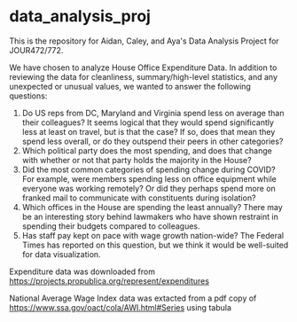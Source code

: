 # data_analysis_proj

This is the repository for Aidan, Caley, and Aya's Data Analysis Project for JOUR472/772.

We have chosen to analyze House Office Expenditure Data. In addition to reviewing the data for cleanliness, summary/high-level statistics, and any unexpected or unusual values, we wanted to answer the following questions:

1) Do US reps from DC, Maryland and Virginia spend less on average than their colleagues? It seems logical that they would spend significantly less at least on travel, but is that the case? If so, does that mean they spend less overall, or do they outspend their peers in other categories?
2) Which political party does the most spending, and does that change with whether or not that party holds the majority in the House?
3) Did the most common categories of spending change during COVID? For example, were members spending less on office equipment while everyone was working remotely? Or did they perhaps spend more on franked mail to communicate with constituents during isolation?
4) Which offices in the House are spending the least annually? There may be an interesting story behind lawmakers who have shown restraint in spending their budgets compared to colleagues.
5) Has staff pay kept on pace with wage growth nation-wide? The Federal Times has reported on this question, but we think it would be well-suited for data visualization.

Expenditure data was downloaded from https://projects.propublica.org/represent/expenditures

National Average Wage Index data was extacted from a pdf copy of https://www.ssa.gov/oact/cola/AWI.html#Series using tabula
